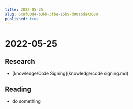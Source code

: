 ```yaml
---
title: 2022-05-25
slug: 6c8f00d4-b3bb-3fbe-15b9-d00abda43680
published: true
---
```


# 2022-05-25

## Research

* \[knowledge/Code Signing\](knowledge/code signing.md)

## Reading

* do something
